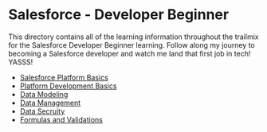 # Salesforce - Developer Beginner

This directory contains all of the learning information throughout the trailmix for the Salesforce Developer Beginner learning.
Follow along my journey to becoming a Salesforce developer and watch me land that first job in tech! YASSS!

- [Salesforce Platform Basics](/Salesforce-Platform-Basics/README.md)
- [Platform Development Basics](/Developer-Beginner/Platform-Development-Basics/README.md)
- [Data Modeling](/Developer-Beginner/Data-Modeling/README.md)
- [Data Management](/Developer-Beginner/Data-Management/README.md)
- [Data Secruity](/Developer-Beginner/Data-Security/README.md)
- [Formulas and Validations](/Developer-Beginner/Formulas-and-Validations/README.md)
